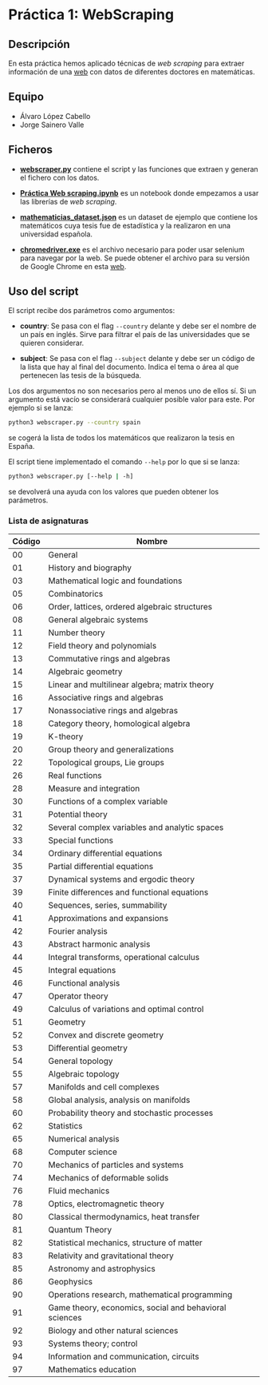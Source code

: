 # Práctica 1: WebScraping

## Descripción

En esta práctica hemos aplicado técnicas de _web scraping_ para extraer información de una [web](https://genealogy.math.ndsu.nodak.edu/) con datos de diferentes doctores en matemáticas.

## Equipo

- Álvaro López Cabello
- Jorge Sainero Valle

## Ficheros

- **[webscraper.py](https://github.com/jsainero/WebScraping/blob/master/webscraper.py)** contiene el script y las funciones que extraen y generan el fichero con los datos.

- **[Práctica Web scraping.ipynb](https://github.com/jsainero/WebScraping/blob/master/Pr%C3%A1ctica%20Web%20scraping.ipynb)** es un notebook donde empezamos a usar las librerías de _web scraping_.

- **[mathematicias_dataset.json](https://doi.org/10.5281/zenodo.6436865)** es un dataset de ejemplo que contiene los matemáticos cuya tesis fue de estadística y la realizaron en una universidad española.

- **[chromedriver.exe](https://github.com/jsainero/WebScraping/blob/master/chromedriver.exe)** es el archivo necesario para poder usar selenium para navegar por la web. Se puede obtener el archivo para su versión de Google Chrome en esta [web](https://chromedriver.chromium.org/downloads).

## Uso del script

El script recibe dos parámetros como argumentos:

- **country**: Se pasa con el flag `--country` delante y debe ser el nombre de un país en inglés. Sirve para filtrar el país de las universidades que se quieren considerar.

- **subject**: Se pasa con el flag `--subject` delante y debe ser un código de la lista que hay al final del documento. Indica el tema o área al que pertenecen las tesis de la búsqueda.

Los dos argumentos no son necesarios pero al menos uno de ellos sí. Si un argumento está vacío se considerará cualquier posible valor para este. Por ejemplo si se lanza:

```bash
python3 webscraper.py --country spain
```

se cogerá la lista de todos los matemáticos que realizaron la tesis en España.

El script tiene implementado el comando `--help` por lo que si se lanza:

```bash
python3 webscraper.py [--help | -h]
```

se devolverá una ayuda con los valores que pueden obtener los parámetros.

### Lista de asignaturas

| Código | Nombre                                                 |
| ------ | ------------------------------------------------------ |
| 00     | General                                                |
| 01     | History and biography                                  |
| 03     | Mathematical logic and foundations                     |
| 05     | Combinatorics                                          |
| 06     | Order, lattices, ordered algebraic structures          |
| 08     | General algebraic systems                              |
| 11     | Number theory                                          |
| 12     | Field theory and polynomials                           |
| 13     | Commutative rings and algebras                         |
| 14     | Algebraic geometry                                     |
| 15     | Linear and multilinear algebra; matrix theory          |
| 16     | Associative rings and algebras                         |
| 17     | Nonassociative rings and algebras                      |
| 18     | Category theory, homological algebra                   |
| 19     | K-theory                                               |
| 20     | Group theory and generalizations                       |
| 22     | Topological groups, Lie groups                         |
| 26     | Real functions                                         |
| 28     | Measure and integration                                |
| 30     | Functions of a complex variable                        |
| 31     | Potential theory                                       |
| 32     | Several complex variables and analytic spaces          |
| 33     | Special functions                                      |
| 34     | Ordinary differential equations                        |
| 35     | Partial differential equations                         |
| 37     | Dynamical systems and ergodic theory                   |
| 39     | Finite differences and functional equations            |
| 40     | Sequences, series, summability                         |
| 41     | Approximations and expansions                          |
| 42     | Fourier analysis                                       |
| 43     | Abstract harmonic analysis                             |
| 44     | Integral transforms, operational calculus              |
| 45     | Integral equations                                     |
| 46     | Functional analysis                                    |
| 47     | Operator theory                                        |
| 49     | Calculus of variations and optimal control             |
| 51     | Geometry                                               |
| 52     | Convex and discrete geometry                           |
| 53     | Differential geometry                                  |
| 54     | General topology                                       |
| 55     | Algebraic topology                                     |
| 57     | Manifolds and cell complexes                           |
| 58     | Global analysis, analysis on manifolds                 |
| 60     | Probability theory and stochastic processes            |
| 62     | Statistics                                             |
| 65     | Numerical analysis                                     |
| 68     | Computer science                                       |
| 70     | Mechanics of particles and systems                     |
| 74     | Mechanics of deformable solids                         |
| 76     | Fluid mechanics                                        |
| 78     | Optics, electromagnetic theory                         |
| 80     | Classical thermodynamics, heat transfer                |
| 81     | Quantum Theory                                         |
| 82     | Statistical mechanics, structure of matter             |
| 83     | Relativity and gravitational theory                    |
| 85     | Astronomy and astrophysics                             |
| 86     | Geophysics                                             |
| 90     | Operations research, mathematical programming          |
| 91     | Game theory, economics, social and behavioral sciences |
| 92     | Biology and other natural sciences                     |
| 93     | Systems theory; control                                |
| 94     | Information and communication, circuits                |
| 97     | Mathematics education                                  |
